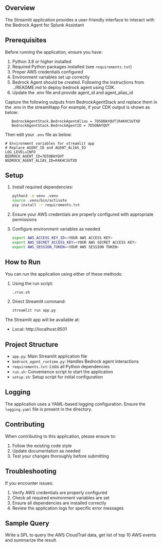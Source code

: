 ## Overview

The Streamlit application provides a user-friendly interface to interact with the Bedrock Agent for Splunk Assistant

## Prerequisites

Before running the application, ensure you have:
1. Python 3.8 or higher installed
2. Required Python packages installed (see `requirements.txt`)
3. Proper AWS credentials configured
4. Environment variables set up correctly
5. Bedrock Agent should be created. Following the instructions from ../README.md to deploy bedrock agent using CDK.
5. Update the .env file and provide agent_id and agent_alias_id

Capture the following outputs from BedrockAgentStack and replace them in the .env in the streamlitapp
For example, if your CDK output is shown as below:
```
   BedrockAgentStack.BedrockAgentAlias = 7D5OBAYQUT|R4KHCSUTXD
   BedrockAgentStack.BedrockAgentID = 7D5OBAYQUT
```

Then edit your `.env` file as below:
```
# Environment variables for streamlit app
# Replace AGENT_ID and AGENT_ALIAS_ID
LOG_LEVEL=INFO
BEDROCK_AGENT_ID=7D5OBAYQUT
BEDROCK_AGENT_ALIAS_ID=R4KHCSUTXD
```


## Setup

1. Install required dependencies:
   ```bash
   python3 -m venv .venv
   source .venv/bin/activate
   pip install -r requirements.txt
   ```

2. Ensure your AWS credentials are properly configured with appropriate permissions 

3. Configure environment variables as needed 
   ```bash
   export AWS_ACCESS_KEY_ID=<YOUR AWS ACCESS KEY>
   export AWS_SECRET_ACCESS_KEY=<YOUR AWS SECRET ACCESS KEY>
   export AWS_SESSION_TOKEN=<YOUR AWS SESSION TOKEN>
   ```

## How to Run
You can run the application using either of these methods:

1. Using the run script:
   ```bash
   ./run.sh
   ```

2. Direct Streamlit command:
   ```bash
   streamlit run app.py
   ```

The Streamlit app will be available at:
- Local: http://localhost:8501


## Project Structure

- `app.py`: Main Streamlit application file
- `bedrock_agent_runtime.py`: Handles Bedrock agent interactions
- `requirements.txt`: Lists all Python dependencies
- `run.sh`: Convenience script to start the application
- `setup.sh`: Setup script for initial configuration

## Logging

The application uses a YAML-based logging configuration. Ensure the `logging.yaml` file is present in the directory.

## Contributing

When contributing to this application, please ensure to:
1. Follow the existing code style
2. Update documentation as needed
3. Test your changes thoroughly before submitting

## Troubleshooting

If you encounter issues:
1. Verify AWS credentials are properly configured
2. Check all required environment variables are set
3. Ensure all dependencies are installed correctly
4. Review the application logs for specific error messages


## Sample Query
Write a SPL to query the AWS CloudTrail data, get list of top 10 AWS events and summarize the result.